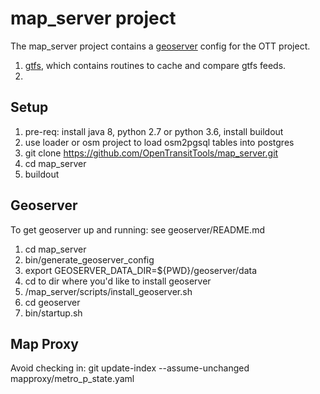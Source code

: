 map_server project
==========

The map_server project contains a [geoserver](http://geoserver.org) config for the OTT project.
  1. [gtfs](ott/loader/gtfs/README.md), which contains routines to cache and compare gtfs feeds.
  1. 

Setup
--- 
 1. pre-req: install java 8, python 2.7 or python 3.6, install buildout
 1. use loader or osm project to load osm2pgsql tables into postgres
 1. git clone https://github.com/OpenTransitTools/map_server.git
 1. cd map_server
 1. buildout

Geoserver
--- 
To get geoserver up and running: see geoserver/README.md

 1. cd map_server
 1. bin/generate_geoserver_config
 1. export GEOSERVER_DATA_DIR=${PWD}/geoserver/data 
 1. cd to dir where you'd like to install geoserver
 1. <some path>/map_server/scripts/install_geoserver.sh
 1. cd geoserver
 1. bin/startup.sh 

Map Proxy
-----

Avoid checking <tokens> in: git update-index --assume-unchanged mapproxy/metro_p_state.yaml
